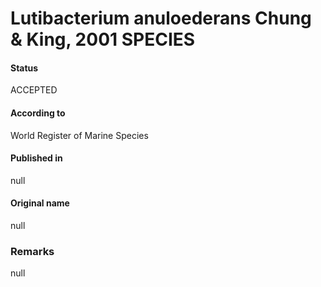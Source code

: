 # Lutibacterium anuloederans Chung & King, 2001 SPECIES

#### Status
ACCEPTED

#### According to
World Register of Marine Species

#### Published in
null

#### Original name
null

### Remarks
null